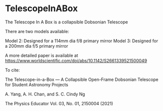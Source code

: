 # TelescopeInABox
The Telescope In A Box is a collapsible Dobsonian Telescope

There are two models available:

Model 2: Designed for a 114mm dia f/8 primary mirror
Model 3: Designed for a 200mm dia f/5 primary mirror

A more detailed paper is available at https://www.worldscientific.com/doi/abs/10.1142/S2661339521500049


To cite:

The Telescope-in-a-Box — A Collapsible Open-Frame Dobsonian Telescope for Student Astronomy Projects

A. Yang, A. H. Chan, and S. C. Cindy Ng

The Physics Educator Vol. 03, No. 01, 2150004 (2021) 

